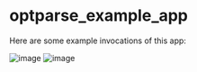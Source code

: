 # optparse_example_app
Here are some example invocations of this app:

![image](https://user-images.githubusercontent.com/54157657/175334009-fe8a6a4a-172e-4d50-9045-e408bdc9d525.png)
![image](https://user-images.githubusercontent.com/54157657/175334064-af2ef99c-0002-4a01-a27c-b4a211057f8e.png)
